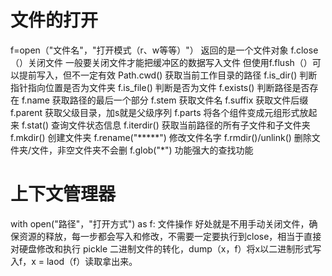 # 文件的打开
f=open（"文件名"，"打开模式（r、w等等）"）
返回的是一个文件对象
f.close（）关闭文件
一般要关闭文件才能把缓冲区的数据写入文件
但使用f.flush（）可以提前写入，但不一定有效
Path.cwd()      获取当前工作目录的路径
f.is_dir()     判断指针指向位置是否为文件夹
f.is_file()    判断是否为文件
f.exists()     判断路径是否存在
f.name         获取路径的最后一个部分
f.stem         获取文件名
f.suffix       获取文件后缀
f.parent       获取父级目录，加s就是父级序列
f.parts        将各个组件变成元组形式放起来
f.stat()       查询文件状态信息
f.iterdir()    获取当前路径的所有子文件和子文件夹
f.mkdir()      创建文件夹
f.rename("*****")     修改文件名字
f.rmdir()/unlink()    删除文件夹/文件，非空文件夹不会删
f.glob("*")       功能强大的查找功能
# 上下文管理器
with open("路径"，"打开方式") as f:
    文件操作
好处就是不用手动关闭文件，确保资源的释放，每一步都会写入和修改，不需要一定要执行到close，相当于直接对硬盘修改和执行
pickle 二进制文件的转化，dump（x，f）将x以二进制形式写入f，x = laod（f）读取拿出来。
